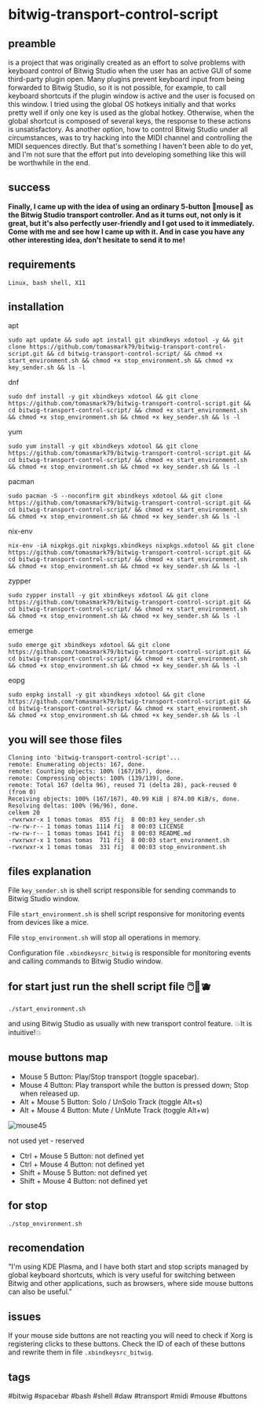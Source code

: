 # bitwig-transport-control-script
## preamble
is a project that was originally created as an effort to solve problems with keyboard control of Bitwig Studio when the user has an active GUI of some third-party plugin open. Many plugins prevent keyboard input from being forwarded to Bitwig Studio, so it is not possible, for example, to call keyboard shortcuts if the plugin window is active and the user is focused on this window.
I tried using the global OS hotkeys initially and that works pretty well if only one key is used as the global hotkey. Otherwise, when the global shortcut is composed of several keys, the response to these actions is unsatisfactory.
As another option, how to control Bitwig Studio under all circumstances, was to try hacking into the MIDI channel and controlling the MIDI sequences directly. But that's something I haven't been able to do yet, and I'm not sure that the effort put into developing something like this will be worthwhile in the end.

## success
**Finally, I came up with the idea of ​​using an ordinary 5-button 🐁mouse🐁 as the Bitwig Studio transport controller. And as it turns out, not only is it great, but it's also perfectly user-friendly and I got used to it immediately. Come with me and see how I came up with it. And in case you have any other interesting idea, don't hesitate to send it to me!**

## requirements

`Linux, bash shell, X11`



## installation

apt
```
sudo apt update && sudo apt install git xbindkeys xdotool -y && git clone https://github.com/tomasmark79/bitwig-transport-control-script.git && cd bitwig-transport-control-script/ && chmod +x start_environment.sh && chmod +x stop_environment.sh && chmod +x key_sender.sh && ls -l
```

dnf
```
sudo dnf install -y git xbindkeys xdotool && git clone https://github.com/tomasmark79/bitwig-transport-control-script.git && cd bitwig-transport-control-script/ && chmod +x start_environment.sh && chmod +x stop_environment.sh && chmod +x key_sender.sh && ls -l
```

yum
```
sudo yum install -y git xbindkeys xdotool && git clone https://github.com/tomasmark79/bitwig-transport-control-script.git && cd bitwig-transport-control-script/ && chmod +x start_environment.sh && chmod +x stop_environment.sh && chmod +x key_sender.sh && ls -l
```

pacman
```
sudo pacman -S --noconfirm git xbindkeys xdotool && git clone https://github.com/tomasmark79/bitwig-transport-control-script.git && cd bitwig-transport-control-script/ && chmod +x start_environment.sh && chmod +x stop_environment.sh && chmod +x key_sender.sh && ls -l
```

nix-env
```
nix-env -iA nixpkgs.git nixpkgs.xbindkeys nixpkgs.xdotool && git clone https://github.com/tomasmark79/bitwig-transport-control-script.git && cd bitwig-transport-control-script/ && chmod +x start_environment.sh && chmod +x stop_environment.sh && chmod +x key_sender.sh && ls -l
```

zypper
```
sudo zypper install -y git xbindkeys xdotool && git clone https://github.com/tomasmark79/bitwig-transport-control-script.git && cd bitwig-transport-control-script/ && chmod +x start_environment.sh && chmod +x stop_environment.sh && chmod +x key_sender.sh && ls -l
```

emerge
```
sudo emerge git xbindkeys xdotool && git clone https://github.com/tomasmark79/bitwig-transport-control-script.git && cd bitwig-transport-control-script/ && chmod +x start_environment.sh && chmod +x stop_environment.sh && chmod +x key_sender.sh && ls -l
```

eopg
```
sudo eopkg install -y git xbindkeys xdotool && git clone https://github.com/tomasmark79/bitwig-transport-control-script.git && cd bitwig-transport-control-script/ && chmod +x start_environment.sh && chmod +x stop_environment.sh && chmod +x key_sender.sh && ls -l
```

## you will see those files

```
Cloning into 'bitwig-transport-control-script'...
remote: Enumerating objects: 167, done.
remote: Counting objects: 100% (167/167), done.
remote: Compressing objects: 100% (139/139), done.
remote: Total 167 (delta 96), reused 71 (delta 28), pack-reused 0 (from 0)
Receiving objects: 100% (167/167), 40.99 KiB | 874.00 KiB/s, done.
Resolving deltas: 100% (96/96), done.
celkem 20
-rwxrwxr-x 1 tomas tomas  855 říj  8 00:03 key_sender.sh
-rw-rw-r-- 1 tomas tomas 1114 říj  8 00:03 LICENSE
-rw-rw-r-- 1 tomas tomas 1641 říj  8 00:03 README.md
-rwxrwxr-x 1 tomas tomas  711 říj  8 00:03 start_environment.sh
-rwxrwxr-x 1 tomas tomas  331 říj  8 00:03 stop_environment.sh
```

## files explanation

File `key_sender.sh` is shell script responsible for sending commands to Bitwig Studio window.

File `start_environment.sh` is shell script responsive for monitoring events from devices like a mice.

File `stop_environment.sh` will stop all operations in memory.

Configuration file `.xbindkeysrc_bitwig` is responsible for monitoring events and calling commands to Bitwig Studio window.

## for start just run the shell script file 🖱️🍒🫐

`./start_environment.sh`

and using Bitwig Studio as usually with new transport control feature. 💥It is intuitive!💥

## mouse buttons map
 - Mouse 5 Button: Play/Stop transport (toggle spacebar).
 - Mouse 4 Button: Play transport while the button is pressed down; Stop when released up.
 - Alt + Mouse 5 Button: Solo / UnSolo Track (toggle Alt+s)
 - Alt + Mouse 4 Button: Mute / UnMute Track (toggle Alt+w)

![mouse45](https://github.com/user-attachments/assets/e479c395-9618-445c-a57c-92f1fafd8cdb)

not used yet - reserved 
 - Ctrl + Mouse 5 Button: not defined yet
 - Ctrl + Mouse 4 Button: not defined yet
 - Shift + Mouse 5 Button: not defined yet
 - Shift + Mouse 4 Button: not defined yet

## for stop

```
./stop_environment.sh
```

## recomendation

"I'm using KDE Plasma, and I have both start and stop scripts managed by global keyboard shortcuts, which is very useful for switching between Bitwig and other applications, such as browsers, where side mouse buttons can also be useful."

## issues

 If your mouse side buttons are not reacting you will need to check if Xorg is registering clicks to these buttons. Check the ID of each of these buttons and rewrite them in file `.xbindkeysrc_bitwig`.

## tags

#bitwig #spacebar #bash #shell #daw #transport #midi #mouse #buttons





